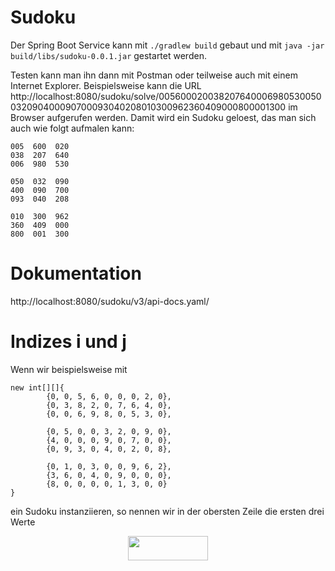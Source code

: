 # Sudoku

Der Spring Boot Service kann mit
`./gradlew build`
gebaut und mit
`java -jar build/libs/sudoku-0.0.1.jar`
gestartet werden.

Testen kann man ihn dann mit Postman oder teilweise auch mit einem Internet Explorer.
Beispielsweise kann die URL
http://localhost:8080/sudoku/solve/005600020038207640006980530050032090400090700093040208010300962360409000800001300 im Browser
aufgerufen werden.
Damit wird ein Sudoku geloest, das man sich auch wie folgt aufmalen kann:

```
005  600  020
038  207  640
006  980  530

050  032  090
400  090  700
093  040  208

010  300  962
360  409  000
800  001  300
```

# Dokumentation

http://localhost:8080/sudoku/v3/api-docs.yaml/

# Indizes i und j

Wenn wir beispielsweise mit
```
new int[][]{
        {0, 0, 5, 6, 0, 0, 0, 2, 0},
        {0, 3, 8, 2, 0, 7, 6, 4, 0},
        {0, 0, 6, 9, 8, 0, 5, 3, 0},

        {0, 5, 0, 0, 3, 2, 0, 9, 0},
        {4, 0, 0, 0, 9, 0, 7, 0, 0},
        {0, 9, 3, 0, 4, 0, 2, 0, 8},

        {0, 1, 0, 3, 0, 0, 9, 6, 2},
        {3, 6, 0, 4, 0, 9, 0, 0, 0},
        {8, 0, 0, 0, 0, 1, 3, 0, 0}
}
```
ein Sudoku instanziieren, so nennen wir in der obersten Zeile die ersten drei Werte

<p align="center"><img src="https://rawgit.com/patrick-rode/sudoku/None/svgs/32737e0a8d5a4cf32ba3ab1b74902ab7.svg?invert_in_darkmode" align=middle width=127.9847844pt height=39.452455349999994pt/></p>
